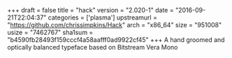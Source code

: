 +++
draft = false
title = "hack"
version = "2.020-1"
date = "2016-09-21T22:04:37"
categories = ['plasma']
upstreamurl = "https://github.com/chrissimpkins/Hack"
arch = "x86_64"
size = "951008"
usize = "7462767"
sha1sum = "b4590fb28493f159cccf4a58aafff0ad9922cf45"
+++
A hand groomed and optically balanced typeface based on Bitstream Vera Mono